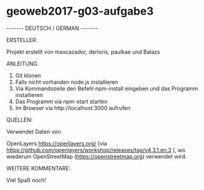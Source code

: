 # geoweb2017-g03-aufgabe3

------- DEUTSCH / GERMAN ------- 

ERSTELLER:

Projekt erstellt von maxcazador, derloris, paulkae und Balazs

ANLEITUNG

1. Git klonen
2. Falls nicht vorhanden node.js installieren
3. Via Kommandozeile den Befehl npm-install eingeben und das Programm installieren
4. Das Programm via npm-start starten
5. Im Browser via http://localhost:3000 aufrufen

QUELLEN:

Verwendet Daten von 

OpenLayers https://openlayers.org/ (via https://github.com/openlayers/workshop/releases/tag/v4.3.1.en.3 ),
wo wiederum OpenStreetMap (https://openstreetmap.org) verwendet wird.

WEITERE KOMMENTARE:

Viel Spaß noch!
